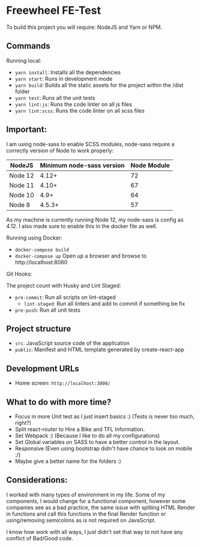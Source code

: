 # Freewheel FE-Test

To build this project you will require: NodeJS and Yarn or NPM.

## Commands

Running local:

 - `yarn install`: Installs all the dependencies
 - `yarn start`: Runs in development mode
 - `yarn build`: Builds all the static assets for the project within the /dist folder
 - `yarn test`: Runs all the unit tests
 - `yarn lint:js`: Runs the code linter on all js files
 - `yarn lint:scss`: Runs the code linter on all scss files

## Important:

I am using node-sass to enable SCSS modules, node-sass require a correctly version of Node to work properly:

NodeJS  | Minimum node-sass version | Node Module
--------|--------------------------|------------
Node 12 | 4.12+                    | 72
Node 11 | 4.10+                    | 67
Node 10 | 4.9+                     | 64
Node 8  | 4.5.3+                   | 57

As my machine is currently running Node 12, my node-sass is config as 4.12.
I also made sure to enable this in the docker file as well.

Running using Docker:

 - `docker-compose build`
 - `docker-compose up`
Open up a browser and browse to http://localhost:8080


Git Hooks:

The project count with Husky and Lint Staged:
 - `pre-commit`: Run all scripts on lint-staged
    - `lint-staged`: Run all linters and add to commit if something be fix
 - `pre-push`: Run all unit tests

## Project structure

 - `src`: JavaScript source code of the application
 - `public`: Manifest and HTML template generated by create-react-app

## Development URLs

- Home screen: `http://localhost:3000/`

## What to do with more time?

 - Focus in more Unit test as I just insert basics :) (Tests is never too much, right?)
 - Split react-router to Hire a Bike and TFL Information.
 - Set Webpack :) (Because I like to do all my configurations)
 - Set Global variables on SASS to have a better control in the layout.
 - Responsive (Even using bootstrap didn't have chance to look on mobile :/)
 - Maybe give a better name for the folders :)
 
## Considerations: 

I worked with many types of environment in my life. Some of my components, I would change for a functional component, however some companies see as a bad practice, the same issue with spliting HTML Render in functions and call this functions in the final Render function or using/removing semicolons as is not required on JavaScript.

I know how work with all ways, I just didn't set that way to not have any conflict of Bad/Good code.